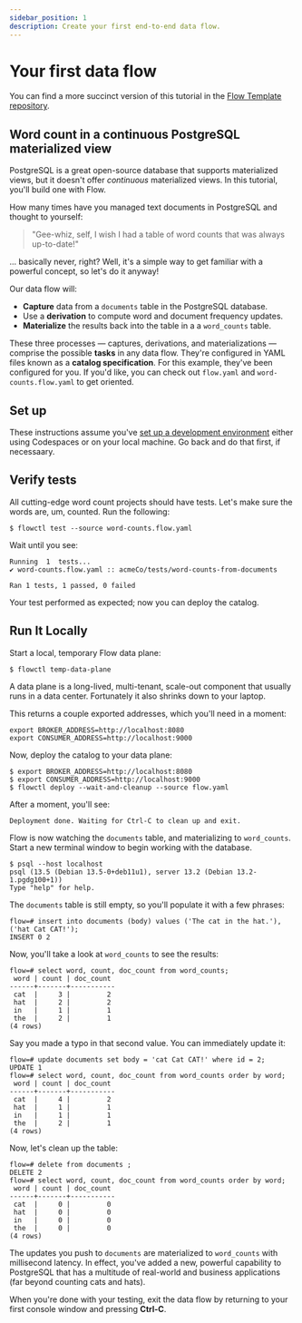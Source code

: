 ```yaml
---
sidebar_position: 1
description: Create your first end-to-end data flow.
---
```


# Your first data flow

You can find a more succinct version of this tutorial in the [Flow Template repository](https://github.com/estuary/flow-template).

## Word count in a continuous PostgreSQL materialized view

PostgreSQL is a great open-source database that supports materialized views, but it doesn't offer *continuous* materialized views. In this tutorial, you'll build one with Flow.

How many times have you managed text documents in PostgreSQL and thought to yourself:

> "Gee-whiz, self, I wish I had a table of word counts that was always up-to-date!"

... basically never, right? Well, it's a simple way to get familiar with a powerful concept, so let's do it anyway!

Our data flow will:

* **Capture** data from a `documents` table in the PostgreSQL database.
* Use a **derivation** to compute word and document frequency updates.
* **Materialize** the results back into the table in a a `word_counts` table.

These three processes — captures, derivations, and materializations — comprise the possible **tasks** in any data flow. They're configured in YAML files known as a **catalog specification**. For this example, they've been configured for you. If you'd like, you can check out `flow.yaml` and `word-counts.flow.yaml` to get oriented.

## Set up
These instructions assume you've [set up a development environment](../installation.md) either using Codespaces or on your local machine. Go back and do that first, if necessaary.

## Verify tests

All cutting-edge word count projects should have tests.
Let's make sure the words are, um, counted. Run the following:
```console
$ flowctl test --source word-counts.flow.yaml
```
Wait until you see:
```console
Running  1  tests...
✔️ word-counts.flow.yaml :: acmeCo/tests/word-counts-from-documents

Ran 1 tests, 1 passed, 0 failed
```
Your test performed as expected; now you can deploy the catalog.

## Run It Locally

Start a local, temporary Flow data plane:
```console
$ flowctl temp-data-plane
```

A data plane is a long-lived, multi-tenant, scale-out component that
usually runs in a data center.
Fortunately it also shrinks down to your laptop.

This returns a couple exported addresses, which you'll need in a moment:
```console
export BROKER_ADDRESS=http://localhost:8080
export CONSUMER_ADDRESS=http://localhost:9000
```

Now, deploy the catalog to your data plane:
```console
$ export BROKER_ADDRESS=http://localhost:8080
$ export CONSUMER_ADDRESS=http://localhost:9000
$ flowctl deploy --wait-and-cleanup --source flow.yaml
```

After a moment, you'll see:
```console
Deployment done. Waiting for Ctrl-C to clean up and exit.
```

Flow is now watching the `documents` table, and materializing to `word_counts`.
Start a new terminal window to begin working with the database.

```console
$ psql --host localhost
psql (13.5 (Debian 13.5-0+deb11u1), server 13.2 (Debian 13.2-1.pgdg100+1))
Type "help" for help.
```
The `documents` table is still empty, so you'll populate it with a few phrases:

```console
flow=# insert into documents (body) values ('The cat in the hat.'), ('hat Cat CAT!');
INSERT 0 2
```
Now, you'll take a look at `word_counts` to see the results:

```console
flow=# select word, count, doc_count from word_counts;
 word | count | doc_count
------+-------+-----------
 cat  |     3 |         2
 hat  |     2 |         2
 in   |     1 |         1
 the  |     2 |         1
(4 rows)
```
Say you made a typo in that second value. You can immediately update it:
```console
flow=# update documents set body = 'cat Cat CAT!' where id = 2;
UPDATE 1
flow=# select word, count, doc_count from word_counts order by word;
 word | count | doc_count
------+-------+-----------
 cat  |     4 |         2
 hat  |     1 |         1
 in   |     1 |         1
 the  |     2 |         1
(4 rows)
```
Now, let's clean up the table:
```console
flow=# delete from documents ;
DELETE 2
flow=# select word, count, doc_count from word_counts order by word;
 word | count | doc_count
------+-------+-----------
 cat  |     0 |         0
 hat  |     0 |         0
 in   |     0 |         0
 the  |     0 |         0
(4 rows)
```
The updates you push to `documents` are materialized to `word_counts` with millisecond latency. In effect, you've added a new, powerful capability to PostgreSQL that has a multitude
of real-world and business applications (far beyond counting cats and hats).

When you're done with your testing, exit the data flow by returning to your first console window and pressing **Ctrl-C**.